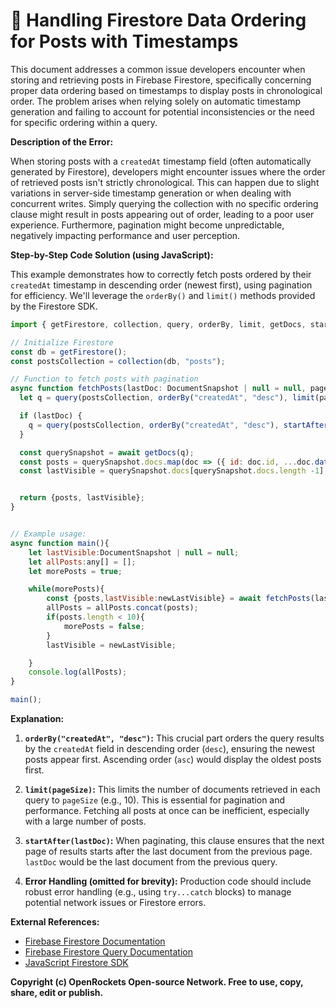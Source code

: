 # 🐞 Handling Firestore Data Ordering for Posts with Timestamps


This document addresses a common issue developers encounter when storing and retrieving posts in Firebase Firestore, specifically concerning proper data ordering based on timestamps to display posts in chronological order.  The problem arises when relying solely on automatic timestamp generation and failing to account for potential inconsistencies or the need for specific ordering within a query.

**Description of the Error:**

When storing posts with a `createdAt` timestamp field (often automatically generated by Firestore), developers might encounter issues where the order of retrieved posts isn't strictly chronological. This can happen due to slight variations in server-side timestamp generation or when dealing with concurrent writes.  Simply querying the collection with no specific ordering clause might result in posts appearing out of order, leading to a poor user experience.  Furthermore, pagination might become unpredictable, negatively impacting performance and user perception.


**Step-by-Step Code Solution (using JavaScript):**

This example demonstrates how to correctly fetch posts ordered by their `createdAt` timestamp in descending order (newest first), using pagination for efficiency. We'll leverage the `orderBy()` and `limit()` methods provided by the Firestore SDK.


```javascript
import { getFirestore, collection, query, orderBy, limit, getDocs, startAfter, DocumentSnapshot } from "firebase/firestore";

// Initialize Firestore
const db = getFirestore();
const postsCollection = collection(db, "posts");

// Function to fetch posts with pagination
async function fetchPosts(lastDoc: DocumentSnapshot | null = null, pageSize = 10) {
  let q = query(postsCollection, orderBy("createdAt", "desc"), limit(pageSize));

  if (lastDoc) {
    q = query(postsCollection, orderBy("createdAt", "desc"), startAfter(lastDoc), limit(pageSize));
  }

  const querySnapshot = await getDocs(q);
  const posts = querySnapshot.docs.map(doc => ({ id: doc.id, ...doc.data() }));
  const lastVisible = querySnapshot.docs[querySnapshot.docs.length -1];


  return {posts, lastVisible};
}


// Example usage:
async function main(){
    let lastVisible:DocumentSnapshot | null = null;
    let allPosts:any[] = [];
    let morePosts = true;

    while(morePosts){
        const {posts,lastVisible:newLastVisible} = await fetchPosts(lastVisible);
        allPosts = allPosts.concat(posts);
        if(posts.length < 10){
            morePosts = false;
        }
        lastVisible = newLastVisible;

    }
    console.log(allPosts);
}

main();
```

**Explanation:**

1. **`orderBy("createdAt", "desc")`:** This crucial part orders the query results by the `createdAt` field in descending order (`desc`), ensuring the newest posts appear first.  Ascending order (`asc`) would display the oldest posts first.

2. **`limit(pageSize)`:** This limits the number of documents retrieved in each query to `pageSize` (e.g., 10).  This is essential for pagination and performance.  Fetching all posts at once can be inefficient, especially with a large number of posts.

3. **`startAfter(lastDoc)`:** When paginating, this clause ensures that the next page of results starts after the last document from the previous page.  `lastDoc` would be the last document from the previous query.

4. **Error Handling (omitted for brevity):**  Production code should include robust error handling (e.g., using `try...catch` blocks) to manage potential network issues or Firestore errors.

**External References:**

* [Firebase Firestore Documentation](https://firebase.google.com/docs/firestore)
* [Firebase Firestore Query Documentation](https://firebase.google.com/docs/firestore/query-data/queries)
* [JavaScript Firestore SDK](https://firebase.google.com/docs/firestore/quickstart)


**Copyright (c) OpenRockets Open-source Network. Free to use, copy, share, edit or publish.**

